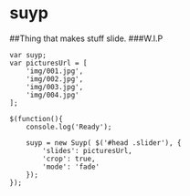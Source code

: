 # suyp
##Thing that makes stuff slide.
###W.I.P

```
var suyp;
var picturesUrl = [
	'img/001.jpg',
	'img/002.jpg',
	'img/003.jpg',
	'img/004.jpg'
];

$(function(){
	console.log('Ready');

	suyp = new Suyp( $('#head .slider'), {
		'slides': picturesUrl,
		'crop': true,
		'mode': 'fade'
	});	
});
```